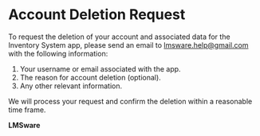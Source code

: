 # Account Deletion Request

To request the deletion of your account and associated data for the Inventory System app, please send an email to lmsware.help@gmail.com with the following information:

1. Your username or email associated with the app.
2. The reason for account deletion (optional).
3. Any other relevant information.

We will process your request and confirm the deletion within a reasonable time frame.

**LMSware**
